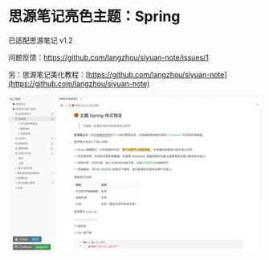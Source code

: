 # 思源笔记亮色主题：Spring

已适配思源笔记 v1.2 

问题反馈：https://github.com/langzhou/siyuan-note/issues/1

另：思源笔记美化教程：[https://github.com/langzhou/siyuan-note](https://github.com/langzhou/siyuan-note)

![preview](https://raw.githubusercontent.com/langzhou/spring-theme-for-siyuan/main/preview.png)
